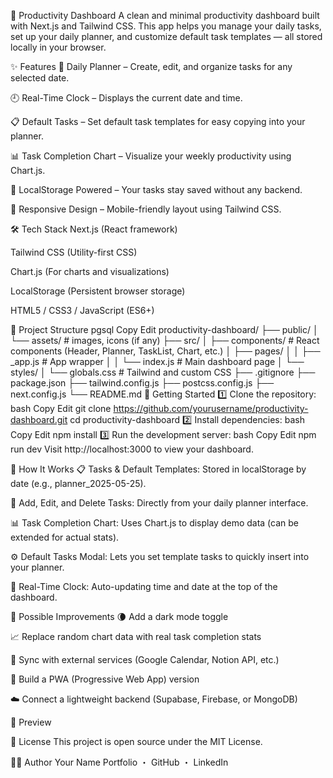 🌸 Productivity Dashboard
A clean and minimal productivity dashboard built with Next.js and Tailwind CSS. This app helps you manage your daily tasks, set up your daily planner, and customize default task templates — all stored locally in your browser.

✨ Features
📅 Daily Planner – Create, edit, and organize tasks for any selected date.

🕘 Real-Time Clock – Displays the current date and time.

📋 Default Tasks – Set default task templates for easy copying into your planner.

📊 Task Completion Chart – Visualize your weekly productivity using Chart.js.

🧠 LocalStorage Powered – Your tasks stay saved without any backend.

🌙 Responsive Design – Mobile-friendly layout using Tailwind CSS.

🛠 Tech Stack
Next.js (React framework)

Tailwind CSS (Utility-first CSS)

Chart.js (For charts and visualizations)

LocalStorage (Persistent browser storage)

HTML5 / CSS3 / JavaScript (ES6+)

📂 Project Structure
pgsql
Copy
Edit
productivity-dashboard/
├── public/
│   └── assets/            # images, icons (if any)
├── src/
│   ├── components/        # React components (Header, Planner, TaskList, Chart, etc.)
│   ├── pages/
│   │   ├── _app.js        # App wrapper
│   │   └── index.js       # Main dashboard page
│   └── styles/
│       └── globals.css    # Tailwind and custom CSS
├── .gitignore
├── package.json
├── tailwind.config.js
├── postcss.config.js
├── next.config.js
└── README.md
🚀 Getting Started
1️⃣ Clone the repository:
bash
Copy
Edit
git clone https://github.com/yourusername/productivity-dashboard.git
cd productivity-dashboard
2️⃣ Install dependencies:
bash
Copy
Edit
npm install
3️⃣ Run the development server:
bash
Copy
Edit
npm run dev
Visit http://localhost:3000 to view your dashboard.

📖 How It Works
📋 Tasks & Default Templates: Stored in localStorage by date (e.g., planner_2025-05-25).

📝 Add, Edit, and Delete Tasks: Directly from your daily planner interface.

📊 Task Completion Chart: Uses Chart.js to display demo data (can be extended for actual stats).

⚙️ Default Tasks Modal: Lets you set template tasks to quickly insert into your planner.

📅 Real-Time Clock: Auto-updating time and date at the top of the dashboard.

📌 Possible Improvements
🌘 Add a dark mode toggle

📈 Replace random chart data with real task completion stats

🔄 Sync with external services (Google Calendar, Notion API, etc.)

📱 Build a PWA (Progressive Web App) version

☁️ Connect a lightweight backend (Supabase, Firebase, or MongoDB)

📸 Preview

📄 License
This project is open source under the MIT License.

👩‍💻 Author
Your Name
Portfolio ・ GitHub ・ LinkedIn
